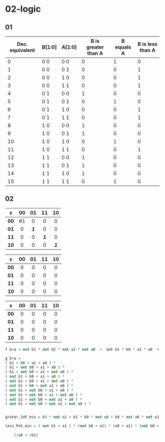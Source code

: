 # 02-logic

## 01

| Dec. equivalent |	B[1:0] |	A[1:0]	| B is greater than A |	B equals A |	B is less than A |
| ------------- | ------------- | ------------- | ------------- | ------------- | ------------- |
| 0 | 0 0 | 0 0 | 0 | 1 | 0|
| 1 | 0 0 | 0 1 | 0 | 0 | 1|
| 2 | 0 0 | 1 0 | 0 | 0 | 1|
| 3 | 0 0 | 1 1 | 0 | 0 | 1|
| 4 | 0 1 | 0 0 | 1 | 0 | 0|
| 5 | 0 1 | 0 1 | 0 | 1 | 0|
| 6 | 0 1 | 1 0 | 0 | 0 | 1|
| 7 | 0 1 | 1 1 | 0 | 0 | 1|
| 8 | 1 0 | 0 0 | 1 | 0 | 0|
| 9 | 1 0 | 0 1 | 1 | 0 | 0|
| 10 | 1 0 | 1 0 | 0 | 1 | 0|
| 11 | 1 0 | 1 1 | 0 | 0 | 1|
| 12 | 1 1 | 0 0 | 1 | 0 | 0|
| 13 | 1 1 | 0 1 | 1 | 0 | 0|
| 14 | 1 1 | 1 0 | 1 | 0 | 0|
| 15 | 1 1 | 1 1 | 0 | 1 | 0|

## 02

|   x    |   00    |   01    |   11    |   10    |
| :----: | :-----: | :-----: | :-----: | :-----: |
| **00** | #1 |    0    |    0    |    0    |
| **01** |    0    | ***1*** |    0    |    0    |
| **11** |    0    |    0    | ***1*** |    0    |
| **10** |    0    |    0    |    0    | ***1*** |

|   x    |   00    |   01    |   11    |   10    |
| :----: | :-----: | :-----: | :-----: | :-----: |
| **00** |    0    |    0    |    0    |    0    |
| **01** |    0    |    0    |    0    |    0    |
| **11** |    0    |    0    |    0    |    0    |
| **10** |    0    |    0    |    0    |    0    |

|   x    |   00    |   01    |   11    |   10    |
| :----: | :-----: | :-----: | :-----: | :-----: |
| **00** |    0    |    0    |    0    |    0    |
| **01** |    0    |    0    |    0    |    0    |
| **11** |    0    |    0    |    0    |    0    |
| **10** |    0    |    0    |    0    |    0    |


```vhdl
f b=a = not b1 * not b2 * not a1 * not a0  +  not b1 * b0 * a1 * a0  +   b1* not b0 * a1 * not a0 +   b1* b0 * a1 * a0

g b<a = 
( b1 + b0 + a1 + a0 ) *
( b1 + not b0 + a1 + a0 ) *
( b1 + not b0 + a1 + not a0 ) *
( not b1 + b0 + a1 + a0 ) *
( not b1 + b0 + a1 + not a0 ) *
( not b1 + b0 + not a1 + a0 ) *
( not b1 + not b0 + a1 + a0 ) *
( not b1 + not b0 + a1 + not a0 ) *
( not b1 + not b0 + not a1 + a0 ) *
( not b1 + not b0 + not a1 + not a0 ) *


grater_SoP_min = b1 * not a1 + b1 * b0 * not a0 + b0 * not a0 * not a1 = 

less_PoS_min = ( not b1 + a1 ) * (not b0 + a1) * (a0 + a1) * (not b0 + not b1) * ( not b1 + a0 + not a1)
    
    (/a0 + /b1)

```